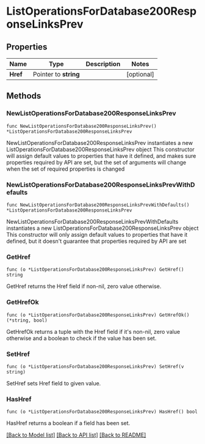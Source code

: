 # ListOperationsForDatabase200ResponseLinksPrev

## Properties

Name | Type | Description | Notes
------------ | ------------- | ------------- | -------------
**Href** | Pointer to **string** |  | [optional] 

## Methods

### NewListOperationsForDatabase200ResponseLinksPrev

`func NewListOperationsForDatabase200ResponseLinksPrev() *ListOperationsForDatabase200ResponseLinksPrev`

NewListOperationsForDatabase200ResponseLinksPrev instantiates a new ListOperationsForDatabase200ResponseLinksPrev object
This constructor will assign default values to properties that have it defined,
and makes sure properties required by API are set, but the set of arguments
will change when the set of required properties is changed

### NewListOperationsForDatabase200ResponseLinksPrevWithDefaults

`func NewListOperationsForDatabase200ResponseLinksPrevWithDefaults() *ListOperationsForDatabase200ResponseLinksPrev`

NewListOperationsForDatabase200ResponseLinksPrevWithDefaults instantiates a new ListOperationsForDatabase200ResponseLinksPrev object
This constructor will only assign default values to properties that have it defined,
but it doesn't guarantee that properties required by API are set

### GetHref

`func (o *ListOperationsForDatabase200ResponseLinksPrev) GetHref() string`

GetHref returns the Href field if non-nil, zero value otherwise.

### GetHrefOk

`func (o *ListOperationsForDatabase200ResponseLinksPrev) GetHrefOk() (*string, bool)`

GetHrefOk returns a tuple with the Href field if it's non-nil, zero value otherwise
and a boolean to check if the value has been set.

### SetHref

`func (o *ListOperationsForDatabase200ResponseLinksPrev) SetHref(v string)`

SetHref sets Href field to given value.

### HasHref

`func (o *ListOperationsForDatabase200ResponseLinksPrev) HasHref() bool`

HasHref returns a boolean if a field has been set.


[[Back to Model list]](../README.md#documentation-for-models) [[Back to API list]](../README.md#documentation-for-api-endpoints) [[Back to README]](../README.md)



